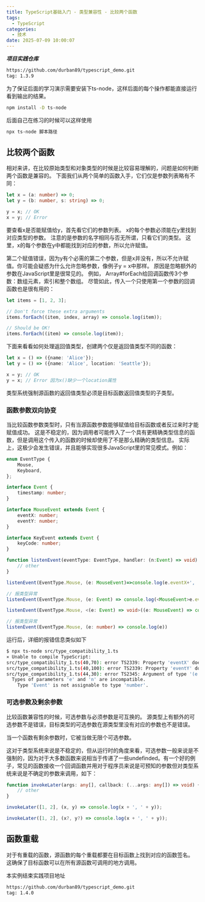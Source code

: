 ```yaml
---
title: TypeScript基础入门 - 类型兼容性 - 比较两个函数
tags:
  - TypeScript
categories:
  - 技术
date: 2025-07-09 10:00:07
---
```


***项目实践仓库***

```bash
https://github.com/durban89/typescript_demo.git
tag: 1.3.9
```

为了保证后面的学习演示需要安装下ts-node，这样后面的每个操作都能直接运行看到输出的结果。

```bash
npm install -D ts-node
```

后面自己在练习的时候可以这样使用

```bash
npx ts-node 脚本路径
```

## 比较两个函数

相对来讲，在比较原始类型和对象类型的时候是比较容易理解的，问题是如何判断两个函数是兼容的。 下面我们从两个简单的函数入手，它们仅是参数列表略有不同：

```ts
let x = (a: number) => 0;
let y = (b: number, s: string) => 0;

y = x; // OK
x = y; // Error
```

要查看x是否能赋值给y，首先看它们的参数列表。 x的每个参数必须能在y里找到对应类型的参数。 注意的是参数的名字相同与否无所谓，只看它们的类型。 这里，x的每个参数在y中都能找到对应的参数，所以允许赋值。

第二个赋值错误，因为y有个必需的第二个参数，但是x并没有，所以不允许赋值。你可能会疑惑为什么允许忽略参数，像例子y = x中那样。 原因是忽略额外的参数在JavaScript里是很常见的。 例如， Array#forEach给回调函数传3个参数：数组元素，索引和整个数组。 尽管如此，传入一个只使用第一个参数的回调函数也是很有用的：

```ts
let items = [1, 2, 3];

// Don't force these extra arguments
items.forEach((item, index, array) => console.log(item));

// Should be OK!
items.forEach((item) => console.log(item));
```

下面来看看如何处理返回值类型，创建两个仅是返回值类型不同的函数：

```ts
let x = () => ({name: 'Alice'});
let y = () => ({name: 'Alice', location: 'Seattle'});

x = y; // OK
y = x; // Error 因为x()缺少一个location属性
```

类型系统强制源函数的返回值类型必须是目标函数返回值类型的子类型。

### 函数参数双向协变

当比较函数参数类型时，只有当源函数参数能够赋值给目标函数或者反过来时才能赋值成功。 这是不稳定的，因为调用者可能传入了一个具有更精确类型信息的函数，但是调用这个传入的函数的时候却使用了不是那么精确的类型信息。 实际上，这极少会发生错误，并且能够实现很多JavaScript里的常见模式。例如：

```ts
enum EventType {
    Mouse,
    Keyboard,
};

interface Event {
    timestamp: number;
}

interface MouseEvent extends Event {
    eventX: number;
    eventY: number;
}

interface KeyEvent extends Event {
    keyCode: number;
}

function listenEvent(eventType: EventType, handler: (n:Event) => void) {
    // other
}

listenEvent(EventType.Mouse, (e: MouseEvent)=>console.log(e.eventX+', '+e.eventY));

// 报类型异常
listenEvent(EventType.Mouse, (e: Event) => console.log(<MouseEvent>e.eventX + ', ' + <MouseEvent>e.eventY));

listenEvent(EventType.Mouse, <(e: Event) => void>((e: MouseEvent) => console.log(e.eventX + ', ' + e.eventY)))

// 报类型异常
listenEvent(EventType.Mouse, (e: number) => console.log(e))
```

运行后，详细的报错信息类似如下

```bash
$ npx ts-node src/type_compatibility_1.ts
⨯ Unable to compile TypeScript:
src/type_compatibility_1.ts(40,70): error TS2339: Property 'eventX' does not exist on type 'Event'.
src/type_compatibility_1.ts(40,100): error TS2339: Property 'eventY' does not exist on type 'Event'.
src/type_compatibility_1.ts(44,30): error TS2345: Argument of type '(e: number) => void' is not assignable to parameter of type '(n: Event) => void'.
  Types of parameters 'e' and 'n' are incompatible.
    Type 'Event' is not assignable to type 'number'.
```

### 可选参数及剩余参数

比较函数兼容性的时候，可选参数与必须参数是可互换的。 源类型上有额外的可选参数不是错误，目标类型的可选参数在源类型里没有对应的参数也不是错误。

当一个函数有剩余参数时，它被当做无限个可选参数。

这对于类型系统来说是不稳定的，但从运行时的角度来看，可选参数一般来说是不强制的，因为对于大多数函数来说相当于传递了一些undefinded。有一个好的例子，常见的函数接收一个回调函数并用对于程序员来说是可预知的参数但对类型系统来说是不确定的参数来调用，如下：

```ts
function invokeLater(args: any[], callback: (...args: any[]) => void) {
    // other
}

invokeLater([1, 2], (x, y) => console.log(x + ', ' + y));

invokeLater([1, 2], (x?, y?) => console.log(x + ', ' + y));
```

## 函数重载

对于有重载的函数，源函数的每个重载都要在目标函数上找到对应的函数签名。 这确保了目标函数可以在所有源函数可调用的地方调用。

本实例结束实践项目地址

```bash
https://github.com/durban89/typescript_demo.git
tag: 1.4.0
```
